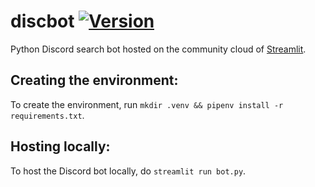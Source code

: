 # discbot [![Version](https://img.shields.io/badge/python-v.3.11.4-31BD50?logo=pypi)](https://www.python.org/downloads/release/python-3114)
Python Discord search bot hosted on the community cloud of [Streamlit](https://streamlit.io).

Creating the environment:
---------------------------------
To create the environment, run `mkdir .venv && pipenv install -r requirements.txt`.

Hosting locally:
---------------------------------
To host the Discord bot locally, do `streamlit run bot.py`.

